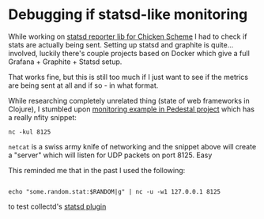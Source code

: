 # Debugging if statsd-like monitoring

While working on [statsd reporter lib for Chicken Scheme](https://github.com/lukaszkorecki/statsd-chicken)
I had to check if stats are actually being sent.
Setting up statsd and graphite is quite... involved, luckily there's couple
projects based on Docker which give a full Grafana + Graphite + Statsd setup.

That works fine, but this is still too much if I just want to see if the metrics
are being sent at all and if so - in what format.

While researching completely unrelated thing (state of web frameworks in Clojure),
I stumbled upon [monitoring example in Pedestal project](https://github.com/pedestal/pedestal/tree/master/samples/helloworld-metrics#statsd-metrics-reporting) which has a really nfity snippet:

```shell
nc -kul 8125
```

`netcat` is a swiss army knife of networking and the snippet above will create
a "server" which will listen for UDP packets on port 8125. Easy

This reminded me that in the past I used the following:

```shell

echo "some.random.stat:$RANDOM|g" | nc -u -w1 127.0.0.1 8125
```

to test collectd's [statsd plugin](https://collectd.org/wiki/index.php/Plugin:Statsd)
